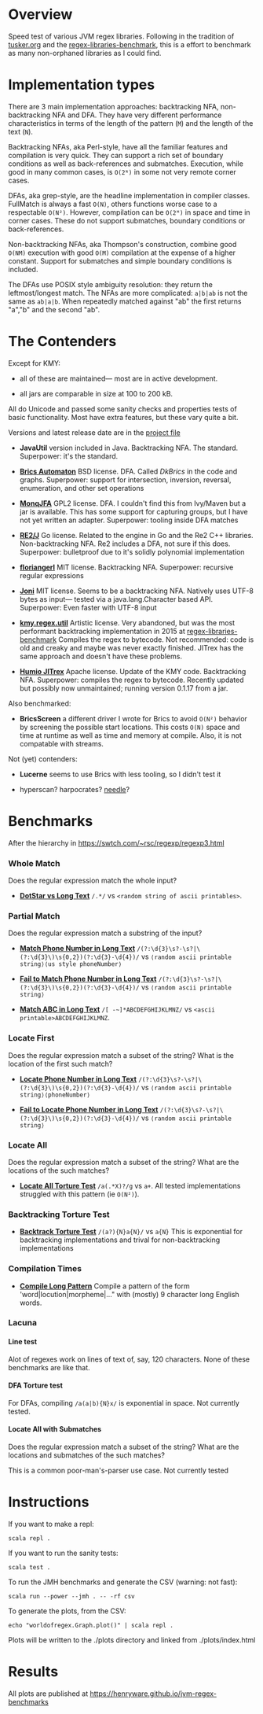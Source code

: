 # Overview

Speed test of various JVM regex libraries.  Following in the tradition
of
[tusker.org](https://web.archive.org/web/20221205160707/https://tusker.org/regex/regex_benchmark.html)
and the
[regex-libraries-benchmark](https://github.com/gpanther/regex-libraries-benchmarks),
this is a effort to benchmark as many non-orphaned libraries as I
could find.

# Implementation types
There are 3 main implementation approaches: backtracking NFA,
non-backtracking NFA and DFA.  They have very different performance
characteristics in terms of the length of the pattern (`M`) and the
length of the text (`N`).

Backtracking NFAs, aka Perl-style, have all the familiar features and
compilation is very quick.  They can support a rich set of boundary
conditions as well as back-references and submatches.  Execution,
while good in many common cases, is `O(2ᴺ)` in some not very remote
corner cases.
 
DFAs, aka grep-style, are the headline implementation in compiler classes.
FullMatch is always a fast `O(N)`, others functions worse case to a 
respectable `O(N²)`.  However, compilation can be `O(2ᴹ)` in space and 
time in corner cases.  These do not support submatches, boundary conditions 
or back-references.

Non-backtracking NFAs, aka Thompson's construction, combine good
`O(NM)` execution with good `O(M)` compilation at the expense of a
higher constant.  Support for submatches and simple boundary
conditions is included.

The DFAs use POSIX style ambiguity resolution: they return the
leftmost/longest match.  The NFAs are more complicated: `a|b|ab` is
not the same as `ab|a|b`.  When repeatedly matched against "ab" the
first returns "a","b" and the second "ab".

# The Contenders

Except for KMY:

- all of these are maintained— most are in active development.

- all jars are comparable in size at 100 to 200 kB. 

All do Unicode and passed some sanity checks and properties tests of
basic functionality.  Most have extra features, but these vary quite a
bit.

Versions and latest release date are in the [project
file](project.scala)

- **JavaUtil** version included in Java.  Backtracking NFA.  The
  standard.  Superpower: it's the standard.

- [**Brics Automaton**](https://www.brics.dk/automaton/) BSD license.
  DFA.  Called *DkBrics* in the code and graphs.  Superpower: support
  for intersection, inversion, reversal, enumeration, and other set
  operations

- [**MonqJFA**](https://codeberg.org/harald/monqjfa) GPL2
  license. DFA.  I couldn't find this from Ivy/Maven but a jar is
  available.  This has some support for capturing groups, but I have
  not yet written an adapter.  Superpower: tooling inside DFA matches

- [**RE2/J**](https://github.com/google/re2j) Go license.  Related to
  the engine in Go and the Re2 C++ libraries.  Non-backtracking NFA.
  Re2 includes a DFA, not sure if this does.  Superpower: bulletproof
  due to it's solidly polynomial implementation

- [**floriangerl**](https://github.com/florianingerl/com.florianingerl.util.regex)
  MIT license.  Backtracking NFA.  Superpower: recursive regular
  expressions

- [**Joni**](https://github.com/jruby/joni) MIT license.  Seems to be
  a backtracking NFA.  Natively uses UTF-8 bytes as input— tested via
  a java.lang.Character based API.  Superpower: Even faster with UTF-8
  input

- [**kmy.regex.util**](https://jint.sourceforge.net/javadoc/kmy/regex/util/Regex.html)
  Artistic license.  Very abandoned, but was the most performant
  backtracking implementation in 2015 at
  [regex-libraries-benchmark](https://github.com/gpanther/regex-libraries-benchmarks)
  Compiles the regex to bytecode.  Not recommended: code is old and
  creaky and maybe was never exactly finished.   JITrex has the same
  approach and doesn't have these problems.

- [**Humio JITrex**](https://github.com/humio/jitrex) Apache license.
  Update of the KMY code.  Backtracking NFA.  Superpower: compiles the
  regex to bytecode.  Recently updated but possibly now unmaintained;
  running version 0.1.17 from a jar.

Also benchmarked:

- **BricsScreen** a different driver I wrote for Brics to avoid
  `O(N²)` behavior by screening the possible start locations.  This
  costs `O(N)` space and time at runtime as well as time and memory at
  compile.  Also, it is not compatable with streams.

Not (yet) contenders:

- **Lucerne** seems to use Brics with less tooling, so I didn't test it

- hyperscan? harpocrates? [needle](https://github.com/hyperpape/needle)? 

# Benchmarks

After the hierarchy in https://swtch.com/~rsc/regexp/regexp3.html

### Whole Match

Does the regular expression match the whole input?

- [**DotStar vs Long Text**](https://henryware.github.io/jvm-regex-benchmarks/DotStar_vs_Long_Text.html) `/.*/` vs `<random string of ascii printables>`.

### Partial Match

Does the regular expression match a substring of the input?

- [**Match Phone Number in Long Text**](https://henryware.github.io/jvm-regex-benchmarks/Match_Phone_Number_in_Long_Text.html)  `/(?:\d{3}\s?-\s?|\(?:\d{3}\)\s{0,2})(?:\d{3}-\d{4})/` vs  `⟨random ascii printable string⟩⟨us style phoneNumber⟩`

- [**Fail to Match Phone Number in Long Text**](https://henryware.github.io/jvm-regex-benchmarks/Fail_to_Match_Phone_Number_in_Long_Text.html)  `/(?:\d{3}\s?-\s?|\(?:\d{3}\)\s{0,2})(?:\d{3}-\d{4})/` vs  `⟨random ascii printable string⟩`

- [**Match ABC in Long Text**](https://henryware.github.io/jvm-regex-benchmarks/Fail_to_Match_Phone_Number_in_Long_Text.html) `/[ -~]*ABCDEFGHIJKLMNZ/` vs `<ascii printable>ABCDEFGHIJKLMNZ`.

### Locate First

Does the regular expression match a subset of the string?  What is the location of the first such match? 

- [**Locate Phone Number in Long
  Text**](https://henryware.github.io/jvm-regex-benchmarks/Locate_Phone_Number_in_Long_Text.html)
  `/(?:\d{3}\s?-\s?|\(?:\d{3}\)\s{0,2})(?:\d{3}-\d{4})/` vs `⟨random
  ascii printable string⟩⟨phoneNumber⟩`

- [**Fail to Locate Phone Number in Long Text**](https://henryware.github.io/jvm-regex-benchmarks/Fail_to_Locate_Phone_Number_in_Long_Text.html)  `/(?:\d{3}\s?-\s?|\(?:\d{3}\)\s{0,2})(?:\d{3}-\d{4})/` vs  `⟨random ascii printable string⟩`

### Locate All

Does the regular expression match a subset of the string?  What are the locations of the such matches? 

- [**Locate All Torture Test**](https://henryware.github.io/jvm-regex-benchmarks/Locate_All_Torture_Test.html)  `/a(.*X)?/g` vs `a+`.  All tested implementations struggled with this pattern (ie `O(N²)`).

### Backtracking Torture Test

- [**Backtrack Torture
  Test**](https://henryware.github.io/jvm-regex-benchmarks/Backtrack_Torture_Test.html)
  `/(a?){N}a{N}/` vs `a{N}` This is exponential for backtracking
  implementations and trival for non-backtracking implementations

### Compilation Times

- [**Compile Long Pattern**](https://henryware.github.io/jvm-regex-benchmarks/Compile_Long_Pattern.html)  Compile a pattern of the form 'word|locution|morpheme|..." with (mostly) 9 character long English words.

### Lacuna

#### Line test

Alot of regexes work on lines of text of, say, 120 characters.   None of these benchmarks are like that.

#### DFA Torture test
For DFAs, compiling `/a(a|b){N}x/` is exponential in space.  Not currently tested.

#### Locate All with Submatches

Does the regular expression match a subset of the string?  What are the locations and submatches of the such matches?

This is a common poor-man's-parser use case.  Not currently tested

# Instructions

If you want to make a repl:

```
scala repl .
```

If you want to run the sanity tests:

```
scala test .
``` 

To run the JMH benchmarks and generate the CSV (warning: not fast):

```
scala run --power --jmh . -- -rf csv
```

To generate the plots, from the CSV:

```
echo "worldofregex.Graph.plot()" | scala repl .
```

Plots will be written to the ./plots directory and linked from ./plots/index.html

# Results

All plots are published at https://henryware.github.io/jvm-regex-benchmarks

